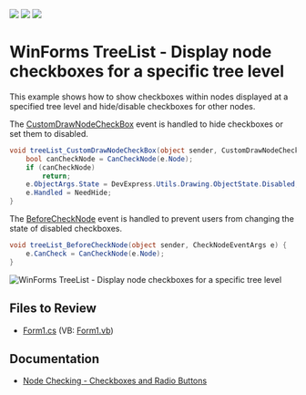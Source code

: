 <!-- default badges list -->
![](https://img.shields.io/endpoint?url=https://codecentral.devexpress.com/api/v1/VersionRange/128638231/13.1.4%2B)
[![](https://img.shields.io/badge/Open_in_DevExpress_Support_Center-FF7200?style=flat-square&logo=DevExpress&logoColor=white)](https://supportcenter.devexpress.com/ticket/details/E2810)
[![](https://img.shields.io/badge/📖_How_to_use_DevExpress_Examples-e9f6fc?style=flat-square)](https://docs.devexpress.com/GeneralInformation/403183)
<!-- default badges end -->

# WinForms TreeList - Display node checkboxes for a specific tree level

This example shows how to show checkboxes within nodes displayed at a specified tree level and hide/disable checkboxes for other nodes.

The [CustomDrawNodeCheckBox](https://docs.devexpress.com/WindowsForms/DevExpress.XtraTreeList.TreeList.CustomDrawNodeCheckBox) event is handled to hide checkboxes or set them to disabled.

```csharp
void treeList_CustomDrawNodeCheckBox(object sender, CustomDrawNodeCheckBoxEventArgs e) {
    bool canCheckNode = CanCheckNode(e.Node);
    if (canCheckNode)
        return;
    e.ObjectArgs.State = DevExpress.Utils.Drawing.ObjectState.Disabled;
    e.Handled = NeedHide;
}
```

The [BeforeCheckNode](https://docs.devexpress.com/WindowsForms/DevExpress.XtraTreeList.TreeList.BeforeCheckNode) event is handled to prevent users from changing the state of disabled checkboxes.

```csharp
void treeList_BeforeCheckNode(object sender, CheckNodeEventArgs e) {
    e.CanCheck = CanCheckNode(e.Node);
}
```

![WinForms TreeList - Display node checkboxes for a specific tree level](https://raw.githubusercontent.com/DevExpress-Examples/how-to-show-checkboxes-for-only-a-specific-level-e2810/13.1.4%2B/media/winforms-treelist-display-node-checkboxes.gif)


## Files to Review

* [Form1.cs](./CS/WindowsApplication1/Form1.cs) (VB: [Form1.vb](./VB/WindowsApplication1/Form1.vb))


## Documentation

* [Node Checking - Checkboxes and Radio Buttons](https://docs.devexpress.com/WindowsForms/120672/controls-and-libraries/tree-list/feature-center/focus-selection-and-navigation/node-checking-checkboxes-and-radio-buttons)
